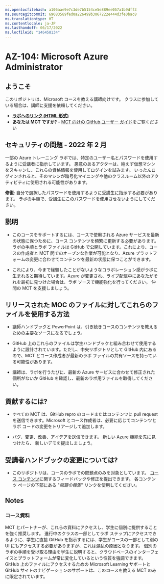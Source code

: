 ```yaml
---
ms.openlocfilehash: a106aae9e7c3de7b5154ce5e889ee057a1b9dff3
ms.sourcegitcommit: 69083589fed0a226499b3067222e444d3fe0bac8
ms.translationtype: HT
ms.contentlocale: ja-JP
ms.lasthandoff: 06/17/2022
ms.locfileid: "146458134"
---
```

# <a name="az-104-microsoft-azure-administrator"></a>AZ-104: Microsoft Azure Administrator

## <a name="welcome"></a>ようこそ

このリポジトリは、Microsoft コースを教える講師向けです。 クラスに参加している場合は、講師に支援を依頼してください。 

- **[ラボへのリンク (HTML 形式)](https://microsoftlearning.github.io/AZ-104-MicrosoftAzureAdministrator/)**
- **あなたは MCT ですか?** - [MCT 向けの GitHub ユーザー ガイド](https://microsoftlearning.github.io/MCT-User-Guide/)をご覧ください

## <a name="security-issue---february-2022"></a>セキュリティの問題 - 2022 年 2 月

一部の Azure トレーニング ラボでは、特定のユーザー名とパスワードを使用するように受講者に指示しています。 悪意のあるアクターは、絶えず仮想マシンをスキャンし、これらの資格情報を使用してログインを試みます。
いったんログインされると、そのマシンが暗号化マイニングや他のクラスルーム以外のアクティビティに使用される可能性があります。

**修復**: 自分で選択したパスワードを使用するように受講生に指示する必要があります。 ラボの手順で、受講生にこのパスワードを使用させないようにしてください。 

## <a name="what-are-we-doing"></a>説明

- このコースをサポートするには、コースで使用される Azure サービスを最新の状態に保つために、コース コンテンツを頻繁に更新する必要があります。  ラボの手順とラボ ファイルは GitHub で公開しています。これにより、コースの作成者と MCT 間でのオープンな作業が可能となり、Azure プラットフォームの変更に合わせてコンテンツを最新の状態に保つことができます。

- これにより、今まで経験したことがないようなコラボレーション感がラボに生まれると期待しています。Azure が変更され、ライブ配信中にあなたがそれを最初に見つけた場合は、ラボ ソースで機能強化を行ってください。  仲間の MCT を支援しましょう。

## <a name="how-should-i-use-these-files-relative-to-the-released-moc-files"></a>リリースされた MOC のファイルに対してこれらのファイルを使用する方法

- 講師ハンドブックと PowerPoint は、引き続きコースのコンテンツを教えるための主要なソースになるでしょう。

- GitHub 上のこれらのファイルは学生ハンドブックと組み合わせて使用するように設計されています。ただし、中央リポジトリとして GitHub 内にあるので、MCT とコース作成者が最新のラボ ファイルの共有ソースを持っている可能性があります。

- 講師は、ラボを行うたびに、最新の Azure サービスに合わせて修正された個所がないか GitHub を確認し、最新のラボ用ファイルを取得してください。

## <a name="how-do-i-contribute"></a>貢献するには?

- すべての MCT は、GitHub repro のコードまたはコンテンツに pull request を送信できます。Microsoft とコース作成者は、必要に応じてコンテンツとラボ コードの変更をトリアージして追加します。

- バグ、変更、改善、アイデアを送信できます。  新しい Azure 機能を先に見つけたら、  新しいデモを提出しましょう。

## <a name="what-about-changes-to-the-student-handbook"></a>受講者ハンドブックの変更については?

- このリポジトリは、コースのラボでの問題点のみを対象としています。 [コース コンテンツ](https://docs.microsoft.com/learn/certifications/courses/az-104t00)に関するフィードバックや修正を提出できます。 各コンテンツ ページの下部にある "_問題の報告_" リンクを使用してください。

## <a name="notes"></a>Notes

### <a name="classroom-materials"></a>コース資料

MCT とパートナーが、これらの資料にアクセスし、学生に個別に提供することを強く推奨します。  進行中のクラスの一部としてラボ ステップにアクセスできるように、学生に直接 GitHub を指示するには、学生がコースの一部として別の UI にもアクセスする必要がありますが、これは混乱の原因となります。 個別のラボの手順を受け取る理由を学生に説明すると、クラウドベースのインターフェイスとプラットフォームが常に変化しているという性質を強調できます。 GitHub 上のファイルにアクセスするための Microsoft Learning サポートと GitHub サイトのナビゲーションのサポートは、このコースを教える MCT のみに限定されています。

